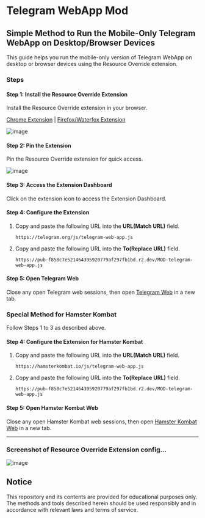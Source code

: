 # Telegram WebApp Mod

## Simple Method to Run the Mobile-Only Telegram WebApp on Desktop/Browser Devices

This guide helps you run the mobile-only version of Telegram WebApp on desktop or browser devices using the Resource Override extension.

### Steps

#### Step 1: Install the Resource Override Extension
Install the Resource Override extension in your browser.

[Chrome Extension](https://chromewebstore.google.com/detail/resource-override/pkoacgokdfckfpndoffpifphamojphii) | [Firefox/Waterfox Extension](https://addons.mozilla.org/en-US/firefox/addon/resourceoverride/)

![image](https://github.com/yesbhautik/telegram-webapp-mod/assets/63995315/a85c7257-2484-4e4b-8279-4fe11624dfea)

#### Step 2: Pin the Extension
Pin the Resource Override extension for quick access.

![image](https://github.com/yesbhautik/telegram-webapp-mod/assets/63995315/1486ede2-fa88-4426-9d17-3e346a1c36fc)

#### Step 3: Access the Extension Dashboard
Click on the extension icon to access the Extension Dashboard.

#### Step 4: Configure the Extension
1. Copy and paste the following URL into the **URL(Match URL)** field.
   
    ```url
    https://telegram.org/js/telegram-web-app.js
    ```
3. Copy and paste the following URL into the **To(Replace URL)** field.
   
    ```url
    https://pub-f858c7e521464395920779af297fb1bd.r2.dev/MOD-telegram-web-app.js
    ```

#### Step 5: Open Telegram Web
Close any open Telegram web sessions, then open [Telegram Web](https://web.telegram.org/) in a new tab.

### Special Method for Hamster Kombat

Follow Steps 1 to 3 as described above.

#### Step 4: Configure the Extension for Hamster Kombat
1. Copy and paste the following URL into the **URL(Match URL)** field.
   
    ```url
    https://hamsterkombat.io/js/telegram-web-app.js
    ```
3. Copy and paste the following URL into the **To(Replace URL)** field.
   
    ```url
    https://pub-f858c7e521464395920779af297fb1bd.r2.dev/MOD-telegram-web-app.js
    ```

#### Step 5: Open Hamster Kombat Web
Close any open Hamster Kombat web sessions, then open [Hamster Kombat Web](https://web.telegram.org/) in a new tab.

---

### Screenshot of **Resource Override Extension** config...

![image](https://github.com/yesbhautik/telegram-webapp-mod/assets/63995315/59a7fae1-6f6c-4d37-915f-f50c590d6295)


## Notice
This repository and its contents are provided for educational purposes only. The methods and tools described herein should be used responsibly and in accordance with relevant laws and terms of service.

